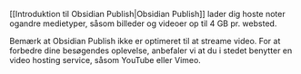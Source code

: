 [[Introduktion til Obsidian Publish|Obsidian Publish]] lader dig hoste noter ogandre medietyper, såsom billeder og videoer op til 4 GB pr. websted.

Bemærk at Obsidian Publish ikke er optimeret til at streame video. For at forbedre dine besøgendes oplevelse, anbefaler vi at du i stedet benytter en video hosting service, såsom YouTube eller Vimeo.
